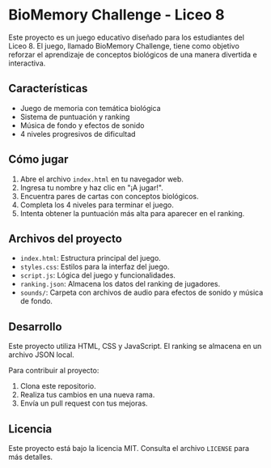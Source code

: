 # BioMemory Challenge - Liceo 8

Este proyecto es un juego educativo diseñado para los estudiantes del Liceo 8. El juego, llamado BioMemory Challenge, tiene como objetivo reforzar el aprendizaje de conceptos biológicos de una manera divertida e interactiva.

## Características

- Juego de memoria con temática biológica
- Sistema de puntuación y ranking
- Música de fondo y efectos de sonido
- 4 niveles progresivos de dificultad

## Cómo jugar

1. Abre el archivo `index.html` en tu navegador web.
2. Ingresa tu nombre y haz clic en "¡A jugar!".
3. Encuentra pares de cartas con conceptos biológicos.
4. Completa los 4 niveles para terminar el juego.
5. Intenta obtener la puntuación más alta para aparecer en el ranking.

## Archivos del proyecto

- `index.html`: Estructura principal del juego.
- `styles.css`: Estilos para la interfaz del juego.
- `script.js`: Lógica del juego y funcionalidades.
- `ranking.json`: Almacena los datos del ranking de jugadores.
- `sounds/`: Carpeta con archivos de audio para efectos de sonido y música de fondo.

## Desarrollo

Este proyecto utiliza HTML, CSS y JavaScript. El ranking se almacena en un archivo JSON local.

Para contribuir al proyecto:

1. Clona este repositorio.
2. Realiza tus cambios en una nueva rama.
3. Envía un pull request con tus mejoras.

## Licencia

Este proyecto está bajo la licencia MIT. Consulta el archivo `LICENSE` para más detalles.
